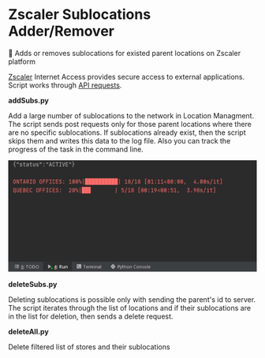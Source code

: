 # Zscaler Sublocations Adder/Remover
:office: Adds or removes sublocations for existed parent locations on Zscaler platform

[Zscaler](https://www.zscaler.com/) Internet Access provides secure access to external applications. Script works through [API requests](https://help.zscaler.com/zia/api). 

**addSubs.py** 

Add a large number of sublocations to the network in Location Managment. The script sends post requests only for those parent locations where there are no specific sublocations. 
If sublocations already exist, then the script skips them and writes this data to the log file. Also you can track the progress of the task in the command line.

![pbar](https://github.com/teora13/Zcaler/blob/main/pbar.jpg)
        

**deleteSubs.py** 

Deleting sublocations is possible only with sending the parent's id to server. The script iterates through the list of locations and if their sublocations are in the list for deletion, then sends a delete request.

**deleteAll.py**

Delete filtered list of stores and their sublocations
